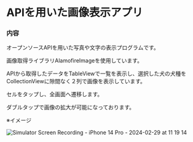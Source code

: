# APIを用いた画像表示アプリ

### 内容

オープンソースAPIを用いた写真や文字の表示プログラムです。

画像取得ライブラリAlamofireImageを使用しています。

APIから取得したデータをTableViewで一覧を表示し、選択した犬の犬種をCollectionViewに隙間なく２列で画像を表示しています。

セルをタップし、全画面へ遷移します。

ダブルタップで画像の拡大が可能になっております。



※イメージ

![Simulator Screen Recording - iPhone 14 Pro - 2024-02-29 at 11 19 14](https://github.com/spark94vcoolk/PortfolioDogAPI/assets/156158253/c0bd83b8-eb6e-4905-9134-ca32160e8292)



